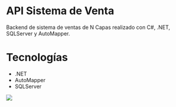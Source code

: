 # API Sistema de Venta
Backend de sistema de ventas de N Capas realizado con C#, .NET, SQLServer y AutoMapper.

# Tecnologías
- .NET
- AutoMapper
- SQLServer

![](https://i.ibb.co/RhsHtYm/APISISTEMAVENTA.png)